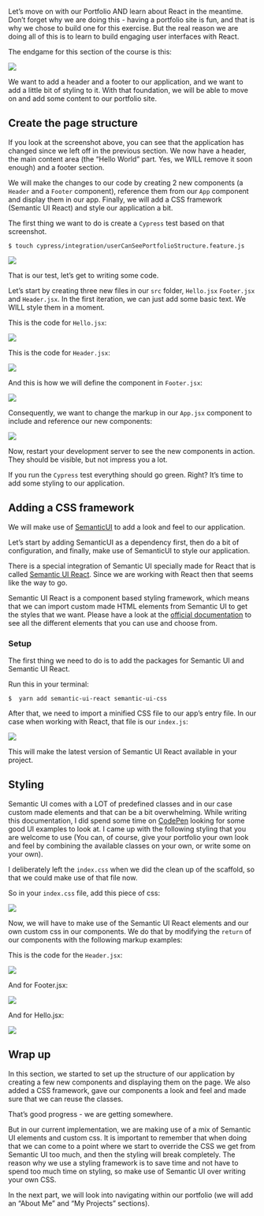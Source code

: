 
Let’s move on with our Portfolio AND learn about React in the meantime. Don’t forget why we are doing this - having a portfolio site is fun, and that is why we chose to build one for this exercise. But the real reason we are doing all of this is to learn to build engaging user interfaces with React.

The endgame for this section of the course is this:

![](https://cdn.fs.teachablecdn.com/ADNupMnWyR7kCWRvm76Laz/resize=width:2500/https://www.filepicker.io/api/file/WS9NJyMAQ1uq64MyCgtD)

We want to add a header and a footer to our application, and we want to add a little bit of styling to it. With that foundation, we will be able to move on and add some content to our portfolio site.

## Create the page structure

If you look at the screenshot above, you can see that the application has changed since we left off in the previous section. We now have a header, the main content area (the “Hello World” part. Yes, we WILL remove it soon enough) and a footer section.

We will make the changes to our code by creating 2 new components (a `Header` and a `Footer` component), reference them from our `App` component and display them in our app. Finally, we will add a CSS framework (Semantic UI React) and style our application a bit.

The first thing we want to do is create a `Cypress` test based on that screenshot.
```
$ touch cypress/integration/userCanSeePortfolioStructure.feature.js
```
![](https://cdn.fs.teachablecdn.com/ADNupMnWyR7kCWRvm76Laz/resize=width:2500/https://www.filepicker.io/api/file/cSH7h80S3CgTecw5xn9q)

That is our test, let’s get to writing some code.

Let’s start by creating three new files in our `src` folder, `Hello.jsx` `Footer.jsx` and `Header.jsx`. In the first iteration, we can just add some basic text. We WILL style them in a moment.

This is the code for `Hello.jsx`:

![](https://cdn.fs.teachablecdn.com/ADNupMnWyR7kCWRvm76Laz/resize=width:2500/https://www.filepicker.io/api/file/HMCIKi6wRJq1QD4FPzYF)

This is the code for `Header.jsx`:

![](https://cdn.fs.teachablecdn.com/ADNupMnWyR7kCWRvm76Laz/resize=width:2500/https://www.filepicker.io/api/file/4utPc84FQxucFw5nkbVL)

And this is how we will define the component in `Footer.jsx`:

![](https://cdn.fs.teachablecdn.com/ADNupMnWyR7kCWRvm76Laz/resize=width:2500/https://www.filepicker.io/api/file/4MJh5F1QRWUO6czqowH4)

Consequently, we want to change the markup in our `App.jsx` component to include and reference our new components:

![](https://cdn.fs.teachablecdn.com/ADNupMnWyR7kCWRvm76Laz/resize=width:2500/https://www.filepicker.io/api/file/lZIqn1T2THqDyRoVG9KR)

Now, restart your development server to see the new components in action. They should be visible, but not impress you a lot.

If you run the `Cypress` test everything should go green. Right? It’s time to add some styling to our application.

## Adding a CSS framework

We will make use of [SemanticUI](https://semantic-ui.com/introduction/getting-started.html) to add a look and feel to our application.

Let’s start by adding SemanticUI as a dependency first, then do a bit of configuration, and finally, make use of SemanticUI to style our application.

There is a special integration of Semantic UI specially made for React that is called [Semantic UI React](https://react.semantic-ui.com/). Since we are working with React then that seems like the way to go.

Semantic UI React is a component based styling framework, which means that we can import custom made HTML elements from Semantic UI to get the styles that we want. Please have a look at the [official documentation](https://react.semantic-ui.com/) to see all the different elements that you can use and choose from.

### Setup

The first thing we need to do is to add the packages for Semantic UI and Semantic UI React.

Run this in your terminal:
```
$  yarn add semantic-ui-react semantic-ui-css
```
After that, we need to import a minified CSS file to our app’s entry file. In our case when working with React, that file is our `index.js`:

![](https://cdn.fs.teachablecdn.com/ADNupMnWyR7kCWRvm76Laz/resize=width:2500/https://www.filepicker.io/api/file/iRKbjZonTbeVQhR1eoSw)

This will make the latest version of Semantic UI React available in your project.

## Styling

Semantic UI comes with a LOT of predefined classes and in our case custom made elements and that can be a bit overwhelming. While writing this documentation, I did spend some time on [CodePen](https://codepen.io/) looking for some good UI examples to look at. I came up with the following styling that you are welcome to use (You can, of course, give your portfolio your own look and feel by combining the available classes on your own, or write some on your own).

I deliberately left the  `index.css`  when we did the clean up of the scaffold, so that we could make use of that file now.

So in your `index.css` file, add this piece of css:

![](https://cdn.fs.teachablecdn.com/ADNupMnWyR7kCWRvm76Laz/resize=width:2500/https://www.filepicker.io/api/file/vJ7NEMrrQAKKmlHZV6oq)

Now, we will have to make use of the Semantic UI React elements and our own custom css in our components. We do that by modifying the `return` of our components with the following markup examples:

This is the code for the `Header.jsx`:

![](https://cdn.fs.teachablecdn.com/ADNupMnWyR7kCWRvm76Laz/resize=width:2500/https://www.filepicker.io/api/file/7tdAolazRfapr9Bs7Sy9)

And for Footer.jsx:

![](https://cdn.fs.teachablecdn.com/ADNupMnWyR7kCWRvm76Laz/resize=width:2500/https://www.filepicker.io/api/file/IfasBAdfRSqc5tMplujc)

And for Hello.jsx:

![](https://cdn.fs.teachablecdn.com/ADNupMnWyR7kCWRvm76Laz/resize=width:2500/https://www.filepicker.io/api/file/IguaR423S4qHHe7LNudb)

## Wrap up

In this section, we started to set up the structure of our application by creating a few new components and displaying them on the page. We also added a CSS framework, gave our components a look and feel and made sure that we can reuse the classes.

That’s good progress - we are getting somewhere.

But in our current implementation, we are making use of a mix of Semantic UI elements and custom css. It is important to remember that when doing that we can come to a point where we start to override the CSS we get from Semantic UI too much, and then the styling will break completely. The reason why we use a styling framework is to save time and not have to spend too much time on styling, so make use of Semantic UI over writing your own CSS.

In the next part, we will look into navigating within our portfolio (we will add an “About Me” and “My Projects” sections).